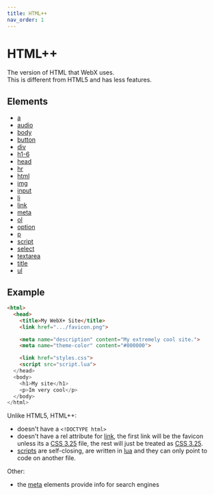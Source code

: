 ```yaml
---
title: HTML++
nav_order: 1
---
```

# HTML++

The version of HTML that WebX uses.\
This is different from HTML5 and has less features.

## Elements

- [a](a.md)
- [audio](audio.md)
- [body](body.md)
- [button](button.md)
- [div](div.md)
- [h1-6](h1-6.md)
- [head](head.md)
- [hr](hr.md)
- [html](html.md)
- [img](img.md)
- [input](input.md)
- [li](li.md)
- [link](link.md)
- [meta](meta.md)
- [ol](ol.md)
- [option](option.md)
- [p](p.md)
- [script](script.md)
- [select](select.md)
- [textarea](textarea.md)
- [title](title.md)
- [ul](ul.md)

## Example

```html
<html>
  <head>
    <title>My WebX+ Site</title>
    <link href=".../favicon.png">

    <meta name="description" content="My extremely cool site.">
    <meta name="theme-color" content="#000000">

    <link href="styles.css">
    <script src="script.lua">
  </head>
  <body>
    <h1>My site</h1>
    <p>Im very cool</p>
  </body>
</html>
```

Unlike HTML5, HTML++:

- doesn't have a `<!DOCTYPE html>`
- doesn't have a rel attribute for [link](link.md), the first link will be the favicon unless its a [CSS 3.25](../css-3.25/index.md) file, the rest will just be treated as [CSS 3.25](../css-3.25/index.md).
- [scripts](script.md) are self-closing, are written in [lua](../lua/index.md) and they can only point to code on another file.

Other:

- the [meta](meta.md) elements provide info for search engines
